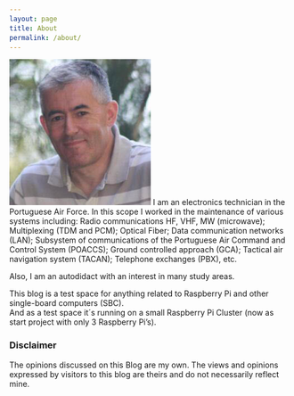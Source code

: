 ```yaml
---
layout: page
title: About
permalink: /about/
---
```


![me](/images/eu_4.jpg)
I am an electronics technician in the Portuguese Air Force. In this scope I worked in the maintenance of various systems including: 
Radio communications HF, VHF, MW (microwave); Multiplexing (TDM and PCM); Optical Fiber; Data communication networks (LAN); Subsystem of communications of the Portuguese Air Command and Control System (POACCS); Ground controlled approach (GCA); Tactical air navigation system (TACAN); Telephone exchanges (PBX), etc.

Also, I am an autodidact with an interest in many study areas.

This blog is a test space for anything related to Raspberry Pi and other single-board computers (SBC).    
And as a test space it´s running on a small Raspberry Pi Cluster (now as start project with only 3 Raspberry Pi’s).


### Disclaimer

The opinions discussed on this Blog are my own. The views and opinions expressed by visitors to this blog are theirs and do not necessarily reflect mine.
